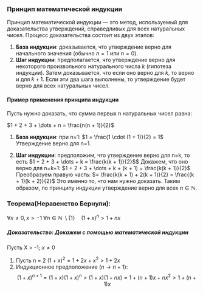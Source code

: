 ### Принцип математической индукции

Принцип математической индукции — это метод, используемый для доказательства утверждений, справедливых для всех натуральных чисел. Процесс доказательства состоит из двух этапов:
1. **База индукции**: доказывается, что утверждение верно для начального значения (обычно $n=1$ или $n=0)$.
2. **Шаг индукции**: предполагается, что утверждение верно для некоторого произвольного натурального числа $k$ (гипотеза индукции). Затем доказывается, что если оно верно для $k$, то верно и для $k+1$.
Если эти два шага выполнены, то утверждение будет верно для всех натуральных чисел.

#### Пример применения принципа индукции

Пусть нужно доказать, что сумма первых n натуральных чисел равна:

$1 + 2 + 3 + \dots + n = \frac{n(n + 1)}{2}$

1. **База индукции**: при n=1:
    $1 = \frac{1 \cdot (1 + 1)}{2} = 1$
    Утверждение верно для n=1.
    
2. **Шаг индукции**: предположим, что утверждение верно для n=k, то есть
    $1 + 2 + 3 + \dots + k = \frac{k(k + 1)}{2}$$
    Докажем, что оно верно для n=k+1:
    $1 + 2 + 3 + \dots + k + (k + 1) = \frac{k(k + 1)}{2}$
    Преобразуем правую часть:
    $= \frac{k(k + 1) + 2(k + 1)}{2} = \frac{(k + 1)(k + 2)}{2}$
    Это именно то, что нам нужно доказать.
Таким образом, по принципу индукции утверждение верно для всех $n \in \mathbb{N}$.

### Теорема(Неравенство Бернули):
$\forall x \neq 0, x > -1 \; \forall n \in \mathbb{N} \; \setminus \{1\}  \quad (1 + x)^n > 1 + nx$

##### Доказательство: Докажем с помощью математической индукции
Пусть X > -1; $x \neq 0$
1) Пусть n = 2 $(1 + x)^2 = 1 + 2x + x^2 > 1 + 2x$
2) Индукционное предположение ($n \rightarrow n + 1$):
$$(1 + x)^{n + 1} = (1 + x)(1 + x)^n > (1 + x)(1 + nx) = 1 + (n + 1)x + nx^2 > 1 + (n + 1)x$$ 